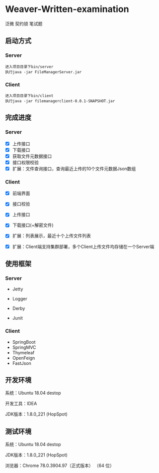 # Weaver-Written-examination
泛微 契约锁 笔试题



## 启动方式

### Server

```
进入项目目录下bin/server  
执行java -jar FileManagerServer.jar
```

### Client

```
进入项目目录下bin/client  
执行java -jar filemanagerclient-0.0.1-SNAPSHOT.jar
```



## 完成进度

### Server

- [x] 上传接口
- [x] 下载接口
- [x] 获取文件元数据接口
- [x] 接口权限校验
- [x] 扩展：文件查询接口，查询最近上传的10个文件元数据Json数组

### Client

- [x] 前端界面
- [x] 接口校验
- [x] 上传接口
- [x] 下载接口(+解密文件)
- [x] 扩展：列表展示，最近十个上传文件列表
- [x] 扩展：Client端支持集群部署，多个Client上传文件均存储在一个Server端



##  使用框架

### Server

-  Jetty

- Logger

- Derby

- Junit

### Client

- SpringBoot
- SpringMVC
- Thymeleaf
- OpenFeign  
- FastJson



## 开发环境

系统：Ubuntu 18.04 destop

开发工具：IDEA

JDK版本：1.8.0_221 (HopSpot)



## 测试环境

系统：Ubuntu 18.04 destop

JDK版本：1.8.0_221 (HopSpot)

浏览器：Chrome 78.0.3904.97（正式版本） （64 位）